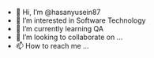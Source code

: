 - 👋 Hi, I’m @hasanyusein87
- 👀 I’m interested in Software Technology
- 🌱 I’m currently learning QA
- 💞️ I’m looking to collaborate on ...
- 📫 How to reach me ...

<!---
hasanyusein87/hasanyusein87 is a ✨ special ✨ repository because its `README.md` (this file) appears on your GitHub profile.
You can click the Preview link to take a look at your changes.
--->
